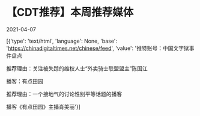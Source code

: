 # 【CDT推荐】本周推荐媒体

2021-04-07

[{'type': 'text/html', 'language': None, 'base': 'https://chinadigitaltimes.net/chinese/feed', 'value': '推特账号：中国文字狱事件盘点

推荐理由：关注被失踪的维权人士“外卖骑士联盟盟主”陈国江

播客：有点田园

推荐理由：一个接地气的讨论性别平等话题的播客

播客《有点田园》主播肖美丽'}]